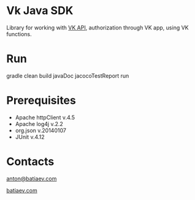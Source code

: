 Vk Java SDK
==========

Library for working with [VK API](https://vk.com/dev/openapi), authorization through VK app, using VK functions.

Run
===
gradle clean build javaDoc jacocoTestReport run

Prerequisites
=============
- Apache httpClient v.4.5
- Apache log4j v.2.2
- org.json v.20140107
- JUnit v.4.12

Contacts
========
anton@batiaev.com

[batiaev.com](http://batiaev.com/projects#vk-java-sdk)